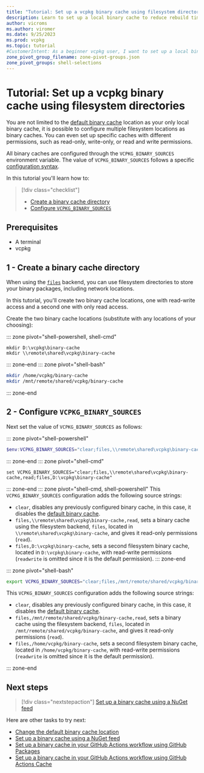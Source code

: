 ```yaml
---
title: "Tutorial: Set up a vcpkg binary cache using filesystem directories"
description: Learn to set up a local binary cache to reduce rebuild times.
author: vicroms
ms.author: viromer
ms.date: 9/25/2023
ms.prod: vcpkg
ms.topic: tutorial
#CustomerIntent: As a beginner vcpkg user, I want to set up a local binary cache so that I save time on package rebuilds
zone_pivot_group_filename: zone-pivot-groups.json
zone_pivot_groups: shell-selections
---
```

# Tutorial: Set up a vcpkg binary cache using filesystem directories

You are not limited to the [default binary cache](binary-caching-default.md) location as your only
local binary cache, it is possible to configure multiple filesystem locations as binary caches. You
can even set up specific caches with different permissions, such as read-only, write-only, or read
and write permissions.

All binary caches are configured through the `VCPKG_BINARY_SOURCES` environment variable. The value
of `VCPKG_BINARY_SOURCES` follows a  specific [configuration
syntax](../users/binarycaching.md#configuration-syntax).

In this tutorial you'll learn how to:

> [!div class="checklist"]
> * [Create a binary cache directory](#1---create-a-binary-cache-directory)
> * [Configure `VCPKG_BINARY_SOURCES`](#2---configure-vcpkg_binary_sources)

## Prerequisites

* A terminal
* vcpkg

## 1 - Create a binary cache directory

When using the [`files`](../users/binarycaching.md#files) backend, you can use filesystem
directories to store your binary packages, including network locations.

In this tutorial, you'll create two binary cache locations, one with read-write
access and a second one with only read access.

Create the two binary cache locations (substitute with any locations of your choosing):

::: zone pivot="shell-powershell, shell-cmd"

```console
mkdir D:\vcpkg\binary-cache
mkdir \\remote\shared\vcpkg\binary-cache
```

::: zone-end
::: zone pivot="shell-bash"

```bash
mkdir /home/vcpkg/binary-cache
mkdir /mnt/remote/shared/vcpkg/binary-cache
```

::: zone-end

## 2 - Configure `VCPKG_BINARY_SOURCES`

Next set the value of `VCPKG_BINARY_SOURCES` as follows:

::: zone pivot="shell-powershell"

```PowerShell
$env:VCPKG_BINARY_SOURCES="clear;files,\\remote\shared\vcpkg\binary-cache,read;files,D:\vcpkg\binary-cache"
```

::: zone-end
::: zone pivot="shell-cmd"

```console
set VCPKG_BINARY_SOURCES="clear;files,\\remote\shared\vcpkg\binary-cache,read;files,D:\vcpkg\binary-cache"
```

::: zone-end
::: zone pivot="shell-cmd, shell-powershell"
This `VCPKG_BINARY_SOURCES` configuration adds the following source strings:

* `clear`, disables any previously configured binary cache, in this case, it disables the [default
  binary cache](binary-caching-local.md).
* `files,\\remote\shared\vcpkg\binary-cache,read`, sets a binary cache using the filesystem backend,
  `files`, located in `\\remote\shared\vcpkg\binary-cache`, and gives it read-only permissions
  (`read`).
* `files,D:\vcpkg\binary-cache`, sets a second filesystem binary cache, located in
  `D:\vcpkg\binary-cache`, with read-write permissions (`readwrite` is omitted since it is the
  default permission).
::: zone-end

::: zone pivot="shell-bash"

```bash
export VCPKG_BINARY_SOURCES="clear;files,/mnt/remote/shared/vcpkg/binary-cache,read;files,/home/vcpkg/binary-cache"
```

This `VCPKG_BINARY_SOURCES` configuration adds the following source strings:

* `clear`, disables any previously configured binary cache, in this case, it disables the [default
  binary cache](binary-caching-local.md).
* `files,/mnt/remote/shared/vcpkg/binary-cache,read`, sets a binary cache using the filesystem backend,
  `files`, located in `/mnt/remote/shared/vcpkg/binary-cache`, and gives it read-only permissions
  (`read`).
* `files,/home/vcpkg/binary-cache`, sets a second filesystem binary cache, located in
  `/home/vcpkg/binary-cache`, with read-write permissions (`readwrite` is omitted since it is the
  default permission).

::: zone-end

## Next steps

> [!div class="nextstepaction"]
> [Set up a binary cache using a NuGet feed](binary-caching-nuget.md)

Here are other tasks to try next:

* [Change the default binary cache location](binary-caching-default.md)
* [Set up a binary cache using a NuGet feed](binary-caching-nuget.md)
* [Set up a binary cache in your GitHub Actions workflow using GitHub Packages](binary-caching-github-packages.md)
* [Set up a binary cache in your GitHub Actions workflow using GitHub Actions Cache](binary-caching-github-actions-cache.md)
